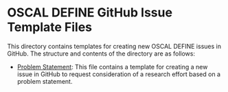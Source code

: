 # OSCAL DEFINE GitHub Issue Template Files

This directory contains templates for creating new OSCAL DEFINE issues in GitHub. The structure and contents of the directory are as follows:

- [Problem Statement](problem_statement.yaml): This file contains a template for creating a new issue in GitHub to request consideration of a research effort based on a problem statement.

